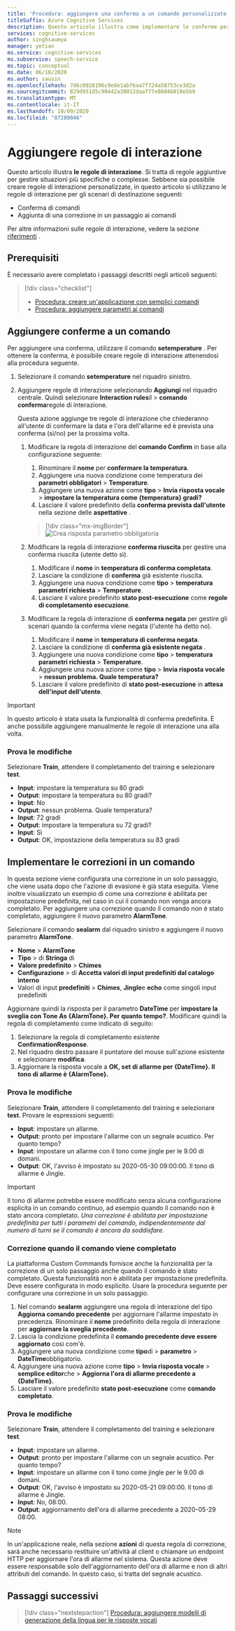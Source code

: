 ```yaml
---
title: 'Procedura: aggiungere una conferma a un comando personalizzato'
titleSuffix: Azure Cognitive Services
description: Questo articolo illustra come implementare le conferme per un comando nei comandi personalizzati.
services: cognitive-services
author: singhsaumya
manager: yetian
ms.service: cognitive-services
ms.subservice: speech-service
ms.topic: conceptual
ms.date: 06/18/2020
ms.author: sausin
ms.openlocfilehash: 7d6c0928196c9e8e1abf6aa7f724a58753ce3d2a
ms.sourcegitcommit: 829d951d5c90442a38012daaf77e86046018e5b9
ms.translationtype: MT
ms.contentlocale: it-IT
ms.lasthandoff: 10/09/2020
ms.locfileid: "87289046"
---
```

# <a name="add-interaction-rules"></a>Aggiungere regole di interazione

Questo articolo illustra **le regole di interazione**. Si tratta di regole aggiuntive per gestire situazioni più specifiche o complesse. Sebbene sia possibile creare regole di interazione personalizzate, in questo articolo si utilizzano le regole di interazione per gli scenari di destinazione seguenti:

* Conferma di comandi
* Aggiunta di una correzione in un passaggio ai comandi

Per altre informazioni sulle regole di interazione, vedere la sezione [riferimenti](./custom-commands-references.md) .

## <a name="prerequisites"></a>Prerequisiti

È necessario avere completato i passaggi descritti negli articoli seguenti:
> [!div class="checklist"]
> * [Procedura: creare un'applicazione con semplici comandi](./how-to-custom-commands-create-application-with-simple-commands.md)
> * [Procedura: aggiungere parametri ai comandi](./how-to-custom-commands-add-parameters-to-commands.md)

## <a name="add-confirmations-to-a-command"></a>Aggiungere conferme a un comando

Per aggiungere una conferma, utilizzare il comando **setemperature** . Per ottenere la conferma, è possibile creare regole di interazione attenendosi alla procedura seguente.

1. Selezionare il comando **setemperature** nel riquadro sinistro.
1. Aggiungere regole di interazione selezionando **Aggiungi** nel riquadro centrale. Quindi selezionare **Interaction rules**il  >  **comando conferma**regole di interazione.

    Questa azione aggiunge tre regole di interazione che chiederanno all'utente di confermare la data e l'ora dell'allarme ed è prevista una conferma (sì/no) per la prossima volta.

    1. Modificare la regola di interazione del **comando Confirm** in base alla configurazione seguente:
        1. Rinominare il **nome** per **confermare la temperatura**.
        1. Aggiungere una nuova condizione come temperatura dei **parametri obbligatori**  >  **Temperature**.
        1. Aggiungere una nuova azione come **tipo**  >  **Invia risposta vocale**  >  **impostare la temperatura come {temperatura} gradi?**
        1. Lasciare il valore predefinito della **conferma prevista dall'utente** nella sezione delle **aspettative** .
      
         > [!div class="mx-imgBorder"]
         > ![Crea risposta parametro obbligatoria](media/custom-speech-commands/add-validation-set-temperature.png)
    

    1. Modificare la regola di interazione **conferma riuscita** per gestire una conferma riuscita (utente detto sì).
      
          1. Modificare il **nome** in **temperatura di conferma completata**.
          1. Lasciare la condizione di **conferma** già esistente riuscita.
          1. Aggiungere una nuova condizione come **tipo**  >  **temperatura parametri richiesta**  >  **Temperature**.
          1. Lasciare il valore predefinito **stato post-esecuzione** come **regole di completamento esecuzione**.

    1. Modificare la regola di interazione di **conferma negata** per gestire gli scenari quando la conferma viene negata (l'utente ha detto no).

          1. Modificare il **nome** in **temperatura di conferma negata**.
          1. Lasciare la condizione di **conferma già esistente negata** .
          1. Aggiungere una nuova condizione come **tipo**  >  **temperatura parametri richiesta**  >  **Temperature**.
          1. Aggiungere una nuova azione come **tipo**  >  **Invia risposta vocale**  >  **nessun problema. Quale temperatura?**
          1. Lasciare il valore predefinito di **stato post-esecuzione** in **attesa dell'input dell'utente**.

> [!IMPORTANT]
> In questo articolo è stata usata la funzionalità di conferma predefinita. È anche possibile aggiungere manualmente le regole di interazione una alla volta.
   

### <a name="try-out-the-changes"></a>Prova le modifiche

Selezionare **Train**, attendere il completamento del training e selezionare **test**.

- **Input**: impostare la temperatura su 80 gradi
- **Output**: impostare la temperatura su 80 gradi?
- **Input**: No
- **Output**: nessun problema. Quale temperatura?
- **Input**: 72 gradi
- **Output**: impostare la temperatura su 72 gradi?
- **Input**: Sì
- **Output**: OK, impostazione della temperatura su 83 gradi


## <a name="implement-corrections-in-a-command"></a>Implementare le correzioni in un comando

In questa sezione viene configurata una correzione in un solo passaggio, che viene usata dopo che l'azione di evasione è già stata eseguita. Viene inoltre visualizzato un esempio di come una correzione è abilitata per impostazione predefinita, nel caso in cui il comando non venga ancora completato. Per aggiungere una correzione quando il comando non è stato completato, aggiungere il nuovo parametro **AlarmTone**.

Selezionare il comando **sealarm** dal riquadro sinistro e aggiungere il nuovo parametro **AlarmTone**.
        
- **Nome**  >  **AlarmTone**
- **Tipo**  >  di **Stringa** di
- **Valore predefinito**  >  **Chimes**
- **Configurazione**  >  di **Accetta valori di input predefiniti dal catalogo interno**
- Valori di input **predefiniti**  >  **Chimes**, **Jingle**e **echo** come singoli input predefiniti


Aggiornare quindi la risposta per il parametro **DateTime** per **impostare la sveglia con Tone As {AlarmTone}. Per quanto tempo?**. Modificare quindi la regola di completamento come indicato di seguito:

1. Selezionare la regola di completamento esistente **ConfirmationResponse**.
1. Nel riquadro destro passare il puntatore del mouse sull'azione esistente e selezionare **modifica**.
1. Aggiornare la risposta vocale a **OK, set di allarme per {DateTime}. Il tono di allarme è {AlarmTone}.**

### <a name="try-out-the-changes"></a>Prova le modifiche

Selezionare **Train**, attendere il completamento del training e selezionare **test**.
Provare le espressioni seguenti:

- **Input**: impostare un allarme.
- **Output**: pronto per impostare l'allarme con un segnale acustico. Per quanto tempo?
- **Input**: impostare un allarme con il tono come jingle per le 9.00 di domani.
- **Output**: OK, l'avviso è impostato su 2020-05-30 09:00:00. Il tono di allarme è Jingle.

> [!IMPORTANT]
> Il tono di allarme potrebbe essere modificato senza alcuna configurazione esplicita in un comando continuo, ad esempio quando il comando non è stato ancora completato. *Una correzione è abilitata per impostazione predefinita per tutti i parametri del comando, indipendentemente dal numero di turni se il comando è ancora da soddisfare.*

### <a name="correction-when-command-is-completed"></a>Correzione quando il comando viene completato

La piattaforma Custom Commands fornisce anche la funzionalità per la correzione di un solo passaggio anche quando il comando è stato completato. Questa funzionalità non è abilitata per impostazione predefinita. Deve essere configurata in modo esplicito. Usare la procedura seguente per configurare una correzione in un solo passaggio.

1. Nel comando **sealarm** aggiungere una regola di interazione del tipo **Aggiorna comando precedente** per aggiornare l'allarme impostato in precedenza. Rinominare il **nome** predefinito della regola di interazione per **aggiornare la sveglia precedente**.
1. Lascia la condizione predefinita il **comando precedente deve essere aggiornato** così com'è.
1. Aggiungere una nuova condizione come **tipo**di  >  **parametro**  >  **DateTime**obbligatorio.
1. Aggiungere una nuova azione come **tipo**  >  **Invia risposta vocale**  >  **semplice editor**che  >  **Aggiorna l'ora di allarme precedente a {DateTime}.**
1. Lasciare il valore predefinito **stato post-esecuzione** come **comando completato**.

### <a name="try-out-the-changes"></a>Prova le modifiche

Selezionare **Train**, attendere il completamento del training e selezionare **test**.

- **Input**: impostare un allarme.
- **Output**: pronto per impostare l'allarme con un segnale acustico. Per quanto tempo?
- **Input**: impostare un allarme con il tono come jingle per le 9.00 di domani.
- **Output**: OK, l'avviso è impostato su 2020-05-21 09:00:00. Il tono di allarme è Jingle.
- **Input**: No, 08:00.
- **Output**: aggiornamento dell'ora di allarme precedente a 2020-05-29 08:00.

> [!NOTE]
> In un'applicazione reale, nella sezione **azioni** di questa regola di correzione, sarà anche necessario restituire un'attività al client o chiamare un endpoint HTTP per aggiornare l'ora di allarme nel sistema. Questa azione deve essere responsabile solo dell'aggiornamento dell'ora di allarme e non di altri attributi del comando. In questo caso, si tratta del segnale acustico.

## <a name="next-steps"></a>Passaggi successivi

> [!div class="nextstepaction"]
> [Procedura: aggiungere modelli di generazione della lingua per le risposte vocali](./how-to-custom-commands-add-language-generation-templates.md)
